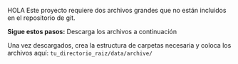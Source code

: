 HOLA
Este proyecto requiere dos archivos grandes que no están incluidos en el repositorio de git.

**Sigue estos pasos:**
Descarga los archivos a continuación

Una vez descargados, crea la estructura de carpetas necesaria y coloca los archivos aquí:
    `tu_directorio_raiz/data/archive/`
